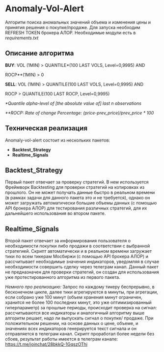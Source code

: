 # Anomaly-Vol-Alert
Алгоритм поиска аномальных значений объема и изменения цены и принятия решения о покупке/продаже.
Для запуска необходим REFRESH TOKEN брокера АЛОР. Необходимые модули есть в _requirements.txt_
## Описание алгоритма

**BUY**:
VOL (1MIN) > QUANTILE*(100 LAST VOLS, Level=0,9995) AND

ROCP**(1MIN) > 0

**SELL**:
VOL (1MIN) > QUANTILE(100 LAST VOLS, Level=0,9995) AND

ROCP > QUANTILE(100 LAST ROCP, Level=0,9995)


_*Quantile alpha-level of [the absolute value of] last n observations_


_**ROCP: Rate of change Percentage: (price-prev_price)/prev_price * 100_
## Техническая реализация

Anomaly-vol-alert состоит из нескольких пакетов:
* **Backtest_Strategy**
* **Realtime_Signals**

## Backtest_Strategy
Первый пакет отвечает за проверку стратегий. В нем используется Фреймворк Backtesting для проверки стратегий на котировках из прошлого. 
Он не может получать данные быстро в реальном времени (в рамках задачи для данного пакета это и не требуется), 
однако он может загружать автоматически большие объемы данных (с помощью API брокера АЛОР) для тестирования различных стратегий, для их дальнейшего 
использования во втором пакете.

## Realtime_Signals
Второй пакет отвечает за информирования пользователя о необходимости покупки либо продажи в соответствии с выбранной стратегией. 
Скрипт автоматически и в реальном времени загружает тики по всем тикерам Мосбиржи (с помощью API брокера АЛОР) и рассчитывает необходимые значения индикаторов, 
уведомляя в случае необходимости совершить сделку через телеграм канал. Данный пакет не предназначен для проверки стратегий, 
он создан для использования уже протестированного алгоритма из первого пакета.

_Немного про реализацию:_ Запрос по каждому тикеру беспрерывно, в бесконечном цикле, далее тики агрегируются в минуты, при агрегации, если собрано 
уже 100 минут (объем хранения минут ограничен, хранится не более 100 последних минут, это уже оптимизированный гиперпараметр) 
за прошлые периоды, происходит проверка на сигнал: рассчитываются все индикаторы и аналогичный алгоритму выше алгоритм решает, надо ли выпускать сигнал о 
покупке/ продаже. При положительном решении, на основе данных о цене, объеме, и значениях всех индикаторов генерируется текст сигнала и он 
отправляется в телеграм канал. Скрипт проработал более недели без сбоев, результат работы имеется в 
 телеграм канале: https://t.me/joinchat/28bkkQ-1GqszOThi
